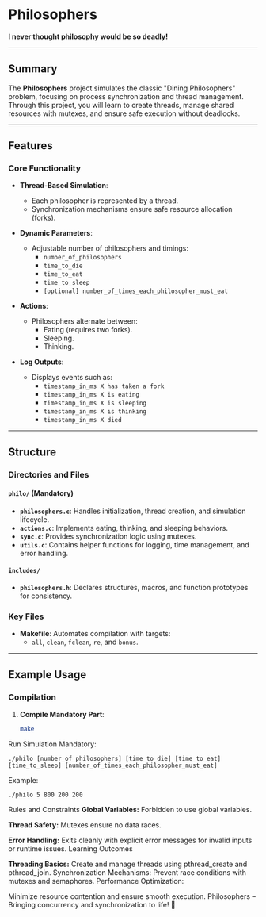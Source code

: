 # Philosophers

**I never thought philosophy would be so deadly!**

---

## Summary

The **Philosophers** project simulates the classic "Dining Philosophers" problem, focusing on process synchronization and thread management. Through this project, you will learn to create threads, manage shared resources with mutexes, and ensure safe execution without deadlocks.

---

## Features

### Core Functionality

- **Thread-Based Simulation**:
  - Each philosopher is represented by a thread.
  - Synchronization mechanisms ensure safe resource allocation (forks).

- **Dynamic Parameters**:
  - Adjustable number of philosophers and timings:
    - `number_of_philosophers`
    - `time_to_die`
    - `time_to_eat`
    - `time_to_sleep`
    - `[optional] number_of_times_each_philosopher_must_eat`

- **Actions**:
  - Philosophers alternate between:
    - Eating (requires two forks).
    - Sleeping.
    - Thinking.

- **Log Outputs**:
  - Displays events such as:
    - `timestamp_in_ms X has taken a fork`
    - `timestamp_in_ms X is eating`
    - `timestamp_in_ms X is sleeping`
    - `timestamp_in_ms X is thinking`
    - `timestamp_in_ms X died`

---

## Structure

### Directories and Files

#### `philo/` (Mandatory)

- **`philosophers.c`**:
  Handles initialization, thread creation, and simulation lifecycle.
- **`actions.c`**:
  Implements eating, thinking, and sleeping behaviors.
- **`sync.c`**:
  Provides synchronization logic using mutexes.
- **`utils.c`**:
  Contains helper functions for logging, time management, and error handling.

#### `includes/`

- **`philosophers.h`**:
  Declares structures, macros, and function prototypes for consistency.

### Key Files

- **Makefile**:
  Automates compilation with targets:
  - `all`, `clean`, `fclean`, `re`, and `bonus`.

---

## Example Usage

### Compilation

1. **Compile Mandatory Part**:
   ```bash
   make
   ```
   
Run Simulation
Mandatory:

   ```
./philo [number_of_philosophers] [time_to_die] [time_to_eat] [time_to_sleep] [number_of_times_each_philosopher_must_eat]
   ```
Example:


   ```
./philo 5 800 200 200
   ```

Rules and Constraints
**Global Variables:**
Forbidden to use global variables.

**Thread Safety:**
Mutexes ensure no data races.

**Error Handling:**
Exits cleanly with explicit error messages for invalid inputs or runtime issues.
Learning Outcomes

**Threading Basics:**
Create and manage threads using pthread_create and pthread_join.
Synchronization Mechanisms:
Prevent race conditions with mutexes and semaphores.
Performance Optimization:

Minimize resource contention and ensure smooth execution.
Philosophers – Bringing concurrency and synchronization to life! 🍝





